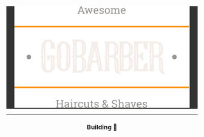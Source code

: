 <center>

  <div style="background-color: #333">

  <img src="./src/assets/logo.svg" alt="GoBarberLogo"/>

  </div>

---

### Building 🔨

</center>
